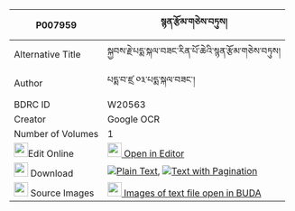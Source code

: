 |P007959|སྙན་རྩོམ་གཅེས་བཏུས། 
| --- | --- 
|Alternative Title |སྐྱབས་རྗེ་པདྨ་སྐལ་བཟང་རིན་པོ་ཆེའི་སྙན་རྩོམ་གཅེས་བཏུས།
|Author| པདྨ་བ་ཛྲ ༠༣་པདྨ་སྐལ་བཟང་།
|BDRC ID | W20563
|Creator | Google OCR
|Number of Volumes| 1
|<img width="25" src="https://img.icons8.com/color/25/000000/edit-property.png">Edit Online| [<img width="25" src="https://avatars.githubusercontent.com/u/45091458?s=200&v=4"> Open in Editor](http://editor.openpecha.org/P007959)
|<img width="25" src="https://img.icons8.com/fluent/48/000000/download-2.png"/>  Download | [![](https://img.icons8.com/color/20/000000/txt.png)Plain Text](https://github.com/Openpecha/P007959/releases/download/v1/nyen_tsom_chetu_plain_P007959.zip), [![](https://img.icons8.com/color/20/000000/txt.png)Text with Pagination](https://github.com/Openpecha/P007959/releases/download/v1/nyen_tsom_chetu_pages_P007959.zip)
|<img width="25" src="https://img.icons8.com/plasticine/100/000000/pictures-folder.png"/>  Source Images | [<img width="25" src="https://library.bdrc.io/icons/BUDA-small.svg"> Images of text file open in BUDA](https://library.bdrc.io/show/bdr:W20563)